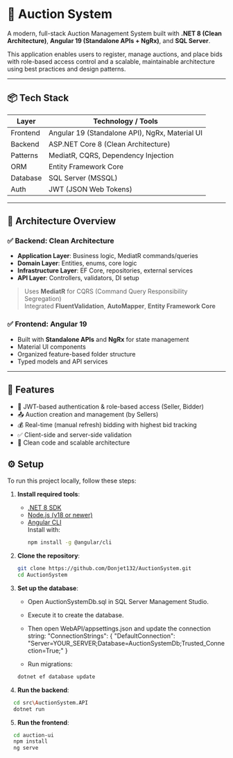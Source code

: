 # 🧾 Auction System

A modern, full-stack Auction Management System built with **.NET 8 (Clean Architecture)**, **Angular 19 (Standalone APIs + NgRx)**, and **SQL Server**.

This application enables users to register, manage auctions, and place bids with role-based access control and a scalable, maintainable architecture using best practices and design patterns.

---

## 📦 Tech Stack

| Layer       | Technology / Tools                           |
|-------------|-----------------------------------------------|
| Frontend    | Angular 19 (Standalone API), NgRx, Material UI |
| Backend     | ASP.NET Core 8 (Clean Architecture)           |
| Patterns    | MediatR, CQRS, Dependency Injection           |
| ORM         | Entity Framework Core                         |
| Database    | SQL Server (MSSQL)                            |
| Auth        | JWT (JSON Web Tokens)                         |

---

## 🧠 Architecture Overview

### ✅ Backend: Clean Architecture

- **Application Layer**: Business logic, MediatR commands/queries
- **Domain Layer**: Entities, enums, core logic
- **Infrastructure Layer**: EF Core, repositories, external services
- **API Layer**: Controllers, validators, DI setup

> Uses **MediatR** for CQRS (Command Query Responsibility Segregation)  
> Integrated **FluentValidation**, **AutoMapper**, **Entity Framework Core**

### ✅ Frontend: Angular 19

- Built with **Standalone APIs** and **NgRx** for state management
- Material UI components
- Organized feature-based folder structure
- Typed models and API services

---

## 🚀 Features

- 🔐 JWT-based authentication & role-based access (Seller, Bidder)
- 📤 Auction creation and management (by Sellers)
- 💰 Real-time (manual refresh) bidding with highest bid tracking
- ✅ Client-side and server-side validation
- 🧼 Clean code and scalable architecture

## ⚙️ Setup

To run this project locally, follow these steps:

1. **Install required tools**:
   - [.NET 8 SDK](https://dotnet.microsoft.com/en-us/download)
   - [Node.js (v18 or newer)](https://nodejs.org/)
   - [Angular CLI](https://angular.io/cli)  
     Install with:
     ```bash
     npm install -g @angular/cli
     ```

2. **Clone the repository**:
   ```bash
   git clone https://github.com/Donjet132/AuctionSystem.git
   cd AuctionSystem
   
3. **Set up the database**:

    - Open AuctionSystemDb.sql in SQL Server Management Studio.
     
    - Execute it to create the database.
     
    - Then open WebAPI/appsettings.json and update the connection string:
        "ConnectionStrings": {
          "DefaultConnection": "Server=YOUR_SERVER;Database=AuctionSystemDb;Trusted_Connection=True;"
        }
    - Run migrations:
     ```bash
     dotnet ef database update

4. **Run the backend**:
```bash
  cd src\AuctionSystem.API
  dotnet run
 ```

5. **Run the frontend**:
```bash
  cd auction-ui
  npm install
  ng serve
 ```
